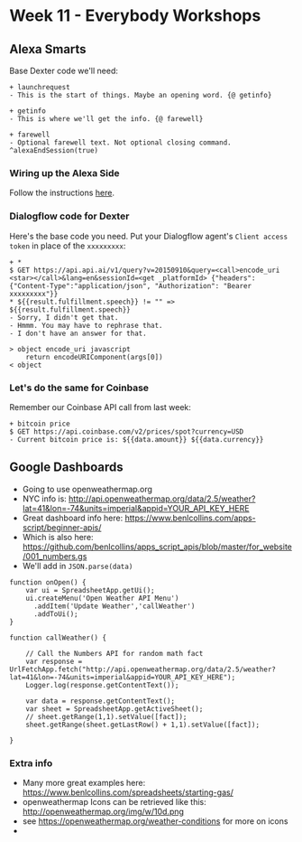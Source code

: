 # Week 11 - Everybody Workshops

## Alexa Smarts

Base Dexter code we'll need:

```
+ launchrequest
- This is the start of things. Maybe an opening word. {@ getinfo}

+ getinfo
- This is where we'll get the info. {@ farewell}

+ farewell
- Optional farewell text. Not optional closing command. ^alexaEndSession(true)
```

### Wiring up the Alexa Side

Follow the instructions [here](https://github.com/jkeefe/workshops/tree/master/module-alexa-fact-skill#wiring-up-alexa).

### Dialogflow code for Dexter

Here's the base code you need. Put your Dialogflow agent's `Client access token` in place of the `xxxxxxxxx`:

```
+ *
$ GET https://api.api.ai/v1/query?v=20150910&query=<call>encode_uri <star></call>&lang=en&sessionId=<get _platformId> {"headers":{"Content-Type":"application/json", "Authorization": "Bearer xxxxxxxxx"}}
* ${{result.fulfillment.speech}} != "" => ${{result.fulfillment.speech}} 
- Sorry, I didn't get that.
- Hmmm. You may have to rephrase that.
- I don't have an answer for that.

> object encode_uri javascript
    return encodeURIComponent(args[0])
< object
```

### Let's do the same for Coinbase

Remember our Coinbase API call from last week:

```
+ bitcoin price
$ GET https://api.coinbase.com/v2/prices/spot?currency=USD
- Current bitcoin price is: ${{data.amount}} ${{data.currency}}
```

## Google Dashboards

- Going to use openweathermap.org
- NYC info is: http://api.openweathermap.org/data/2.5/weather?lat=41&lon=-74&units=imperial&appid=YOUR_API_KEY_HERE
- Great dashboard info here: https://www.benlcollins.com/apps-script/beginner-apis/
- Which is also here: https://github.com/benlcollins/apps_script_apis/blob/master/for_website/001_numbers.gs
- We'll add in `JSON.parse(data)`

```
function onOpen() {
    var ui = SpreadsheetApp.getUi();
    ui.createMenu('Open Weather API Menu')
      .addItem('Update Weather','callWeather')
      .addToUi();
}

function callWeather() {

    // Call the Numbers API for random math fact
    var response = UrlFetchApp.fetch("http://api.openweathermap.org/data/2.5/weather?lat=41&lon=-74&units=imperial&appid=YOUR_API_KEY_HERE");
    Logger.log(response.getContentText());

    var data = response.getContentText();
    var sheet = SpreadsheetApp.getActiveSheet();
    // sheet.getRange(1,1).setValue([fact]);
    sheet.getRange(sheet.getLastRow() + 1,1).setValue([fact]);

}
```

### Extra info

- Many more great examples here: https://www.benlcollins.com/spreadsheets/starting-gas/
- openweathermap Icons can be retrieved like this: http://openweathermap.org/img/w/10d.png
- see https://openweathermap.org/weather-conditions for more on icons
- 

